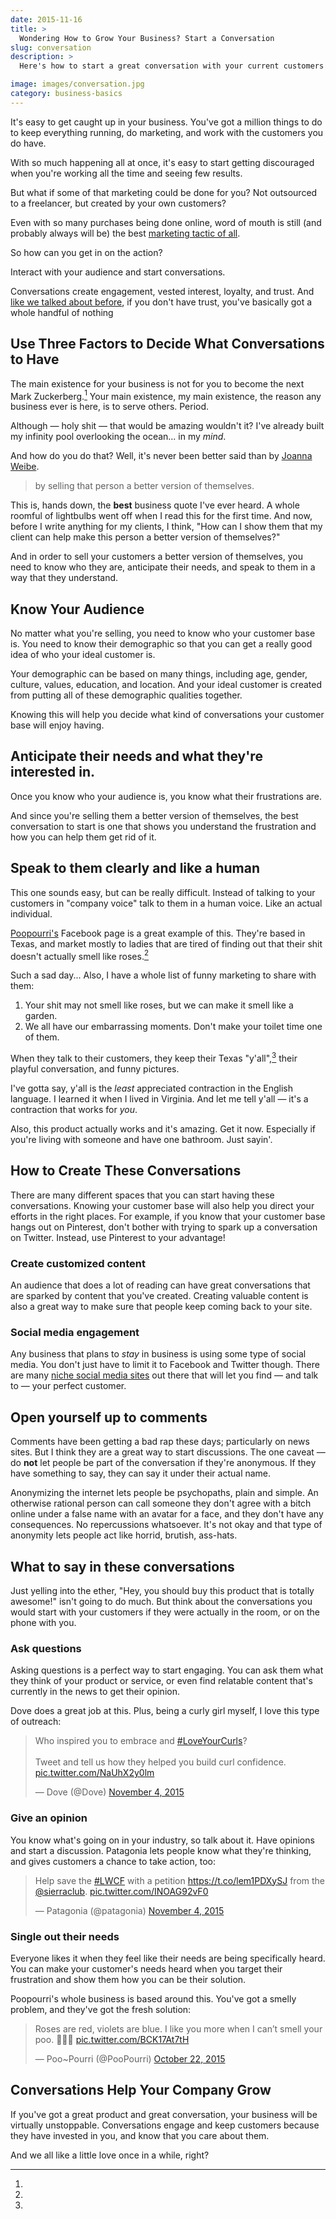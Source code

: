 ```yaml
---
date: 2015-11-16
title: >
  Wondering How to Grow Your Business? Start a Conversation
slug: conversation
description: >
  Here's how to start a great conversation with your current customers and get them engaged.

image: images/conversation.jpg
category: business-basics
---
```


It's easy to get caught up in your business. You've got a million things to do to keep everything running, do marketing, and work with the customers you do have.

With so much happening all at once, it's easy to start getting discouraged when you're working all the time and seeing few results.

But what if some of that marketing could be done for you? Not outsourced to a freelancer, but created by your own customers?

Even with so many purchases being done online, word of mouth is still (and probably always will be) the best [marketing tactic of all](http://www.marketwatch.com/story/landmark-study-shows-word-of-mouth-drives-13-of-consumer-sales-2014-11-18).

So how can you get in on the action?

Interact with your audience and start conversations.

Conversations create engagement, vested interest, loyalty, and trust. And [like we talked about before](/trust/), if you don't have trust, you've basically got a whole handful of nothing

## Use Three Factors to Decide What Conversations to Have

The main existence for your business is not for you to become the next Mark Zuckerberg.[^zuck] Your main existence, my main existence, the reason any business ever is here, is to serve others. Period.

[^zuck]:
  Although — holy shit — that would be amazing wouldn't it? I've already built my infinity pool overlooking the ocean... in my <em>mind</em>.

And how do you do that? Well, it's never been better said than by [Joanna Weibe](https://copyhackers.com/about-copy-hackers/).

> by selling that person a better version of themselves.

This is, hands down, the <strong>best</strong> business quote I've ever heard. A whole roomful of lightbulbs went off when I read this for the first time. And now, before I write anything for my clients, I think, "How can I show them that my client can help make this person a better version of themselves?"

And in order to sell your customers a better version of themselves, you need to know who they are, anticipate their needs, and speak to them in a way that they understand.

## Know Your Audience

No matter what you're selling, you need to know who your customer base is. You need to know their demographic so that you can get a really good idea of who your ideal customer is.

Your demographic can be based on many things, including age, gender, culture, values, education, and location. And your ideal customer is created from putting all of these demographic qualities together.

Knowing this will help you decide what kind of conversations your customer base will enjoy having.

## Anticipate their needs and what they're interested in.

Once you know who your audience is, you know what their frustrations are.

And since you're selling them a better version of themselves, the best conversation to start is one that shows you understand the frustration and how you can help them get rid of it.

## Speak to them clearly and like a human

This one sounds easy, but can be really difficult. Instead of talking to your customers in "company voice" talk to them in a human voice. Like an actual individual.

[Poopourri's](https://www.facebook.com/PooPourri?fref=ts) Facebook page is a great example of this. They're based in Texas, and market mostly to ladies that are tired of finding out that their shit doesn't actually smell like roses.[^sad]

[^sad]:
  Such a sad day... Also, I have a whole list of funny marketing to share with them:
  
  1. Your shit may not smell like roses, but we can make it smell like a garden.
  2. We all have our embarrassing moments. Don't make your toilet time one of them.

When they talk to their customers, they keep their Texas "y'all",[^yall] their playful conversation, and funny pictures.

[^yall]:
  I've gotta say, y'all is the <em>least</em> appreciated contraction in the English language. I learned it when I lived in Virginia. And let me tell y'all — it's a contraction that works for <em>you</em>.

Also, this product actually works and it's amazing. Get it now. Especially if you're living with someone and have one bathroom. Just sayin'.

## How to Create These Conversations

There are many different spaces that you can start having these conversations. Knowing your customer base will also help you direct your efforts in the right places. For example, if you know that your customer base hangs out on Pinterest, don't bother with trying to spark up a conversation on Twitter. Instead, use Pinterest to your advantage!

### Create customized content

An audience that does a lot of reading can have great conversations that are sparked by content that you've created. Creating valuable content is also a great way to make sure that people keep coming back to your site.

### Social media engagement

Any business that plans to <em>stay</em> in business is using some type of social media. You don't just have to limit it to Facebook and Twitter though. There are many [niche social media sites](https://en.wikipedia.org/wiki/List_of_social_networking_websites) out there that will let you find — and talk to — your perfect customer.

## Open yourself up to comments

Comments have been getting a bad rap these days; particularly on news sites. But I think they are a great way to start discussions. The one caveat — do <strong>not</strong> let people be part of the conversation if they're anonymous. If they have something to say, they can say it under their actual name.

Anonymizing the internet lets people be psychopaths, plain and simple. An otherwise rational person can call someone they don't agree with a bitch online under a false name with an avatar for a face, and they don't have any consequences. No repercussions whatsoever. It's not okay and that type of anonymity lets people act like horrid, brutish, ass-hats.

## What to say in these conversations

Just yelling into the ether, "Hey, you should buy this product that is totally awesome!" isn't going to do much. But think about the conversations you would start with your customers if they were actually in the room, or on the phone with you.

### Ask questions

Asking questions is a perfect way to start engaging. You can ask them what they think of your product or service, or even find relatable content that's currently in the news to get their opinion.

Dove does a great job at this. Plus, being a curly girl myself, I love this type of outreach:

<blockquote class="twitter-tweet" data-lang="en"><p lang="en" dir="ltr">Who inspired you to embrace and <a href="https://twitter.com/hashtag/LoveYourCurls?src=hash&amp;ref_src=twsrc%5Etfw">#LoveYourCurls</a>?<br><br>Tweet and tell us how they helped you build curl confidence. <a href="https://t.co/NaUhX2y0lm">pic.twitter.com/NaUhX2y0lm</a></p>&mdash; Dove (@Dove) <a href="https://twitter.com/Dove/status/661918099273330688?ref_src=twsrc%5Etfw">November 4, 2015</a></blockquote>

### Give an opinion

You know what's going on in your industry, so talk about it. Have opinions and start a discussion. Patagonia lets people know what they're thinking, and gives customers a chance to take action, too:   

<blockquote class="twitter-tweet" data-lang="en"><p lang="en" dir="ltr">Help save the <a href="https://twitter.com/hashtag/LWCF?src=hash&amp;ref_src=twsrc%5Etfw">#LWCF</a> with a petition <a href="https://t.co/lem1PDXySJ">https://t.co/lem1PDXySJ</a> from the <a href="https://twitter.com/SierraClub?ref_src=twsrc%5Etfw">@sierraclub</a>. <a href="https://t.co/INOAG92vF0">pic.twitter.com/INOAG92vF0</a></p>&mdash; Patagonia (@patagonia) <a href="https://twitter.com/patagonia/status/662043416042315776?ref_src=twsrc%5Etfw">November 4, 2015</a></blockquote>

### Single out their needs

Everyone likes it when they feel like their needs are being specifically heard. You can make your customer's needs heard when you target their frustration and show them how you can be their solution.

Poopourri's whole business is based around this. You've got a smelly problem, and they've got the fresh solution:

<blockquote class="twitter-tweet" data-lang="en"><p lang="en" dir="ltr">Roses are red, violets are blue. I like you more when I can’t smell your poo. 🌹💩💛 <a href="https://t.co/BCK17At7tH">pic.twitter.com/BCK17At7tH</a></p>&mdash; Poo~Pourri (@PooPourri) <a href="https://twitter.com/PooPourri/status/656988306907893760?ref_src=twsrc%5Etfw">October 22, 2015</a></blockquote>

## Conversations Help Your Company Grow

If you've got a great product and great conversation, your business will be virtually unstoppable. Conversations engage and keep customers because they have invested in you, and know that you care about them.

And we all like a little love once in a while, right?
